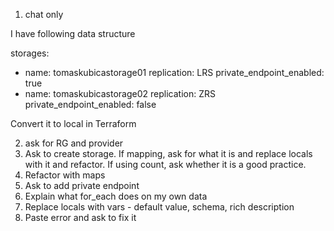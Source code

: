 1. chat only

I have following data structure

storages:
  - name: tomaskubicastorage01
    replication: LRS
    private_endpoint_enabled: true
  - name: tomaskubicastorage02
    replication: ZRS
    private_endpoint_enabled: false

Convert it to local in Terraform

2. ask for RG and provider
3. Ask to create storage. If mapping, ask for what it is and replace locals with it and refactor. If using count, ask whether it is a good practice.
4. Refactor with maps
5. Ask to add private endpoint
6. Explain what for_each does on my own data
7. Replace locals with vars - default value, schema, rich description
8. Paste error and ask to fix it